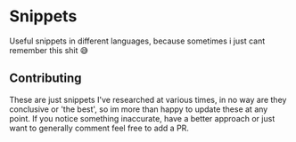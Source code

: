 # Snippets
Useful snippets in different languages, because sometimes i just cant remember this shit 😅

## Contributing
These are just snippets I've researched at various times, in no way are they conclusive or 'the best', so im more than happy to update these at any point.
If you notice something inaccurate, have a better approach or just want to generally comment feel free to add a PR.
